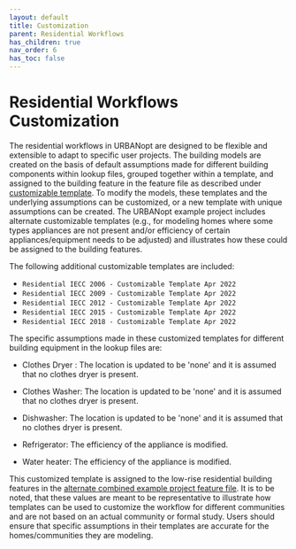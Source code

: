 ```yaml
---
layout: default
title: Customization
parent: Residential Workflows
has_children: true
nav_order: 6
has_toc: false
---
```


# Residential Workflows Customization


The residential workflows in URBANopt are designed to be flexible and extensible to adapt to specific user
projects. The building models are created on the basis of default assumptions
made for different building components within lookup files, grouped together within a template, and assigned to the
building feature in the feature file as described under [customizable template](https://docs.urbanopt.net/workflows/residential_workflows/residential_workflows.html#customizable-template). To modify the models, these templates and the underlying assumptions
can be customized, or a new template with unique assumptions can be created. The URBANopt example
project includes alternate customizable templates (e.g., for modeling homes where some types appliances are not present and/or efficiency of certain appliances/equipment needs to be adjusted) and illustrates how these could be assigned to the building features.

The following additional customizable templates are included:

- `Residential IECC 2006 - Customizable Template Apr 2022`
- `Residential IECC 2009 - Customizable Template Apr 2022`
- `Residential IECC 2012 - Customizable Template Apr 2022`
- `Residential IECC 2015 - Customizable Template Apr 2022`
- `Residential IECC 2018 - Customizable Template Apr 2022`

The specific assumptions made in these customized templates for different building equipment in the
lookup files are:

- Clothes Dryer : The location is updated to be 'none' and it is assumed that no clothes dryer is
  present.

- Clothes Washer: The location is updated to be 'none' and it is assumed that no clothes dryer is
  present.

- Dishwasher: The location is updated to be 'none' and it is assumed that no clothes dryer is
  present.

- Refrigerator: The efficiency of the appliance is modified.

- Water heater: The efficiency of the appliance is modified.

This customized template is assigned to the low-rise residential building features in the [alternate
combined example project feature file](https://github.com/urbanopt/urbanopt-cli/blob/e7d29764eb9ae837078f92a488adb783a3e52616/example_files/example_project_combined.json). It is to be noted, that these values are meant to be representative
to illustrate how templates can be used to customize
the workflow for different communities and are not based on an actual community or formal study. Users should ensure that specific assumptions in their templates are accurate for the homes/communities they are modeling. 